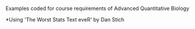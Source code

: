 Examples coded for course requirements of Advanced Quantitative Biology 

*Using 'The Worst Stats Text eveR' by Dan Stich
